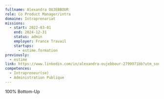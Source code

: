 ```yaml
---
fullname: Alexandra OUJEBBOUR
role: Co Product Manager/intra
domaine: Intraprenariat
missions:
  - start: 2022-03-01
    end: 2024-12-31
    status: admin
    employer: France Travail
    startups:
      - estime.formation
previously:
  - estime
link: https://www.linkedin.com/in/alexandra-oujebbour-2799971bb?utm_source=share&utm_campaign=share_via&utm_content=profile&utm_medium=android_app
competences:
  - Intrapreneur(se)
  - Administration Publique
---
```

100% Bottom-Up